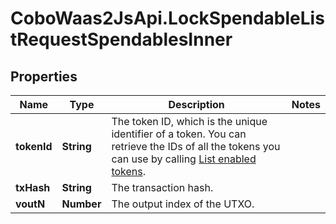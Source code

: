# CoboWaas2JsApi.LockSpendableListRequestSpendablesInner

## Properties

Name | Type | Description | Notes
------------ | ------------- | ------------- | -------------
**tokenId** | **String** | The token ID, which is the unique identifier of a token. You can retrieve the IDs of all the tokens you can use by calling [List enabled tokens](/v2/api-references/wallets/list-enabled-tokens). | 
**txHash** | **String** | The transaction hash. | 
**voutN** | **Number** | The output index of the UTXO. | 


